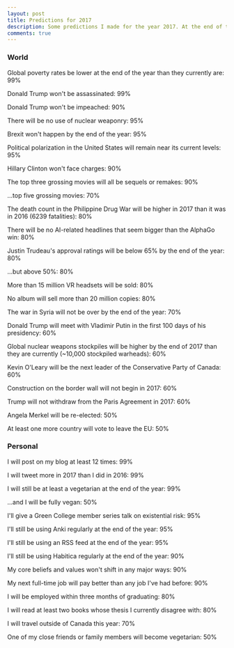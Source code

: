 ```yaml
---
layout: post
title: Predictions for 2017
description: Some predictions I made for the year 2017. At the end of the year, I'll score them and see how well-calibrated I am.
comments: true
---
```


### World

Global poverty rates be lower at the end of the year than they currently are: 99%

Donald Trump won't be assassinated: 99%

Donald Trump won't be impeached: 90%

There will be no use of nuclear weaponry: 95%

Brexit won't happen by the end of the year: 95%

Political polarization in the United States will remain near its current levels: 95%

Hillary Clinton won't face charges: 90%

The top three grossing movies will all be sequels or remakes: 90%

...top five grossing movies: 70%

The death count in the Philippine Drug War will be higher in 2017 than it was in 2016 (6239 fatalities): 80%

There will be no AI-related headlines that seem bigger than the AlphaGo win: 80%

Justin Trudeau's approval ratings will be below 65% by the end of the year: 80%

...but above 50%: 80%

More than 15 million VR headsets will be sold: 80%

No album will sell more than 20 million copies: 80%

The war in Syria will not be over by the end of the year: 70%

Donald Trump will meet with Vladimir Putin in the first 100 days of his presidency: 60%

Global nuclear weapons stockpiles will be higher by the end of 2017 than they are currently (~10,000 stockpiled warheads): 60%

Kevin O'Leary will be the next leader of the Conservative Party of Canada: 60%

Construction on the border wall will not begin in 2017: 60%

Trump will not withdraw from the Paris Agreement in 2017: 60%

Angela Merkel will be re-elected: 50%

At least one more country will vote to leave the EU: 50%

### Personal

I will post on my blog at least 12 times: 99%

I will tweet more in 2017 than I did in 2016: 99%

I will still be at least a vegetarian at the end of the year: 99%

...and I will be fully vegan: 50%

I'll give a Green College member series talk on existential risk: 95%

I'll still be using Anki regularly at the end of the year: 95%

I'll still be using an RSS feed at the end of the year: 95%

I'll still be using Habitica regularly at the end of the year: 90%

My core beliefs and values won't shift in any major ways: 90%

My next full-time job will pay better than any job I've had before: 90%

I will be employed within three months of graduating: 80%

I will read at least two books whose thesis I currently disagree with: 80%

I will travel outside of Canada this year: 70%

One of my close friends or family members will become vegetarian: 50%